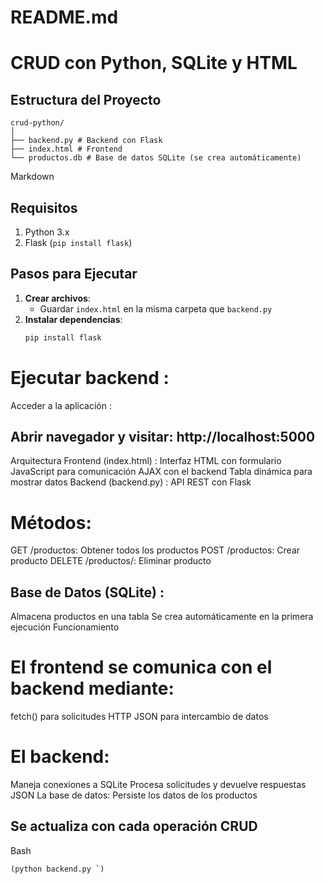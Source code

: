 # README.md
# CRUD con Python, SQLite y HTML
## Estructura del Proyecto
 
```
crud-python/
│
├── backend.py # Backend con Flask
├── index.html # Frontend
└── productos.db # Base de datos SQLite (se crea automáticamente)
```
 
 
Markdown
## Requisitos
1. Python 3.x
2. Flask (`pip install flask`)
## Pasos para Ejecutar
1. **Crear archivos**:
   - Guardar `index.html` en la misma carpeta que `backend.py`
2. **Instalar dependencias**:
   ```bash
   pip install flask
# Ejecutar backend :
Acceder a la aplicación :
## Abrir navegador y visitar: http://localhost:5000
Arquitectura
Frontend (index.html) :
Interfaz HTML con formulario
JavaScript para comunicación AJAX con el backend
Tabla dinámica para mostrar datos
Backend (backend.py) :
API REST con Flask
# Métodos:
GET /productos: Obtener todos los productos
POST /productos: Crear producto
DELETE /productos/<id>: Eliminar producto
## Base de Datos (SQLite) :
Almacena productos en una tabla
Se crea automáticamente en la primera ejecución
Funcionamiento
 
 
# El frontend se comunica con el backend mediante:
fetch() para solicitudes HTTP
JSON para intercambio de datos
# El backend:
Maneja conexiones a SQLite
Procesa solicitudes y devuelve respuestas JSON
La base de datos:
Persiste los datos de los productos
## Se actualiza con cada operación CRUD
Bash
```
(python backend.py `)
```